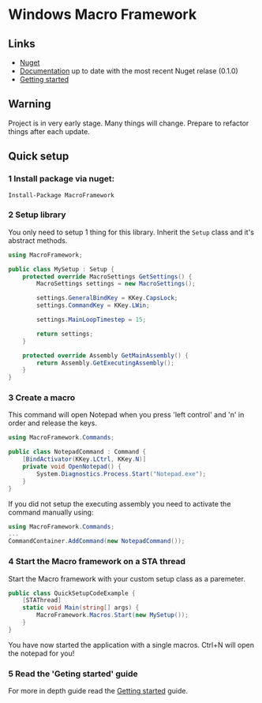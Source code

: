 # Windows Macro Framework

## Links

- [Nuget](https://www.nuget.org/packages/MacroFramework/)
- [Documentation](https://porrasm.github.io/windows-macro-framework-library/html/index.html) up to date with the most recent Nuget relase (0.1.0)
- [Getting started](https://porrasm.github.io/windows-macro-framework-library/html/md_markdown_getting_started.html)

## Warning

Project is in very early stage. Many things will change. Prepare to refactor things after each update.

## Quick setup

### 1 Install package via nuget: 

`Install-Package MacroFramework`

### 2 Setup library

You only need to setup 1 thing for this library. Inherit the `Setup` class and it's abstract methods.

```C#
using MacroFramework;

public class MySetup : Setup {
    protected override MacroSettings GetSettings() {
        MacroSettings settings = new MacroSettings();

        settings.GeneralBindKey = KKey.CapsLock;
        settings.CommandKey = KKey.LWin;

        settings.MainLoopTimestep = 15;

        return settings;
    }

    protected override Assembly GetMainAssembly() {
        return Assembly.GetExecutingAssembly();
    }
}
```

### 3 Create a macro

This command will open Notepad when you press 'left control' and 'n' in order and release the keys.

```C#
using MacroFramework.Commands;

public class NotepadCommand : Command {
    [BindActivator(KKey.LCtrl, KKey.N)]
    private void OpenNotepad() {
        System.Diagnostics.Process.Start("Notepad.exe");
    }
}
```

If you did not setup the executing assembly you need to activate the command manually using:

```C#
using MacroFramework.Commands;
...
CommandContainer.AddCommand(new NotepadCommand());
```

### 4 Start the Macro framework on a STA thread

Start the Macro framework with your custom setup class as a paremeter.

```C#
public class QuickSetupCodeExample {
    [STAThread]
    static void Main(string[] args) {
        MacroFramework.Macros.Start(new MySetup());
    }
}
```

You have now started the application with a single macros. Ctrl+N will open the notepad for you!

### 5 Read the 'Geting started' guide

For more in depth guide read the [Getting started](https://porrasm.github.io/windows-macro-framework-library/html/md_markdown_getting_started.html) guide.
